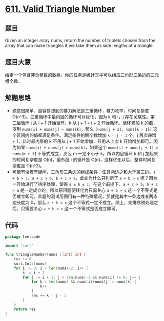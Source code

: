 # [611. Valid Triangle Number](https://leetcode.com/problems/valid-triangle-number/)

## 题目

Given an integer array nums, return the number of triplets chosen from the array that can make triangles if we take them as side lengths of a triangle.

## 题目大意

给定一个包含非负整数的数组，你的任务是统计其中可以组成三角形三条边的三元组个数。

## 解题思路

- 题意很简单，最容易想到的暴力解法是三重循环，暴力枚举，时间复杂度 O(n^3)。三重循环中最内层的循环可以优化，因为 k 和 i，j 存在关联性。第二层循环 j 从 i + 1 开始循环，k 从 j + 1 = i + 2 开始循环。循环累加 k 的值，直到 `nums[i] + nums[j] > nums[k]`，那么 `[nums[j + 1], nums[k - 1]]` 这个区间内的值都满足条件。满足条件的解个数增加 `k - j - 1` 个。j 再次递增 + 1，此时最内层的 k 不用从 j + 1 开始增加，只用从上次 k 开始增加即可。因为如果 `nums[i] + nums[j] > nums[k]`，如果这个 `nums[i] + nums[j + 1] > nums[m + 1]` 不等式成立，那么 m 一定不小于 k。所以内层循环 k 和 j 加起来的时间复杂度是 O(n)，最外层 i 的循环是 O(n)，这样优化以后，整体时间复杂度是 O(n^2)。
- 可能有读者有疑问，三角形三条边的组成条件：任意两边之和大于第三边。`a + b > c`，`a + c > b`，`b + c > a`，此处为什么只判断了 `a + b > c` 呢？因为一开始进行了排序处理，使得 `a ≤ b ≤ c`，在这个前提下，`a + c > b`，`b + c > a` 是一定成立的。所以原问题便转化为只需关心 `a + b > c` 这一个不等式是否成立即可。此题的测试用例用有一种特殊情况，那就是其中一条边或者两条边长度为 0，那么 `a + b > c` 这个不等式一定不成立。综上，先排序预处理之后，只需要关心 `a + b > c` 这一个不等式是否成立即可。

## 代码

```go
package leetcode

import "sort"

func triangleNumber(nums []int) int {
    res := 0
    sort.Ints(nums)
    for i := 0; i < len(nums)-2; i++ {
        k := i + 2
        for j := i + 1; j < len(nums)-1 && nums[i] != 0; j++ {
            for k < len(nums) && nums[i]+nums[j] > nums[k] {
                k++
            }
            res += k - j - 1
        }
    }
    return res
}
```